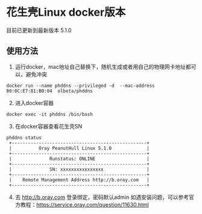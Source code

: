 # 花生壳Linux docker版本

目前已更新到最新版本 5.1.0

## 使用方法

1. 运行docker，mac地址自己替换下，随机生成或者用自己的物理网卡地址都可以，避免冲突
```shell
docker run --name phddns --privileged -d  --mac-address 80:0C:E7:81:B0:04  olbeta/phddns
```
2. 进入docker容器
```shell
docker exec -it phddns /bin/bash
```
3. 在docker容器查看花生壳SN
```shell
phddns status
 +--------------------------------------------------+
 |          Oray PeanutHull Linux 5.1.0             |
 +--------------------------------------------------+
 |              Runstatus: ONLINE                   |
 +--------------------------------------------------+
 |              SN: xxxxxxxxxxxxxxxx                |
 +--------------------------------------------------+
 |    Remote Management Address http://b.oray.com   |
 +--------------------------------------------------+
```
4. 去 http://b.oray.com 登录绑定，密码默认admin
如遇安装问题，可以参考官方教程：https://service.oray.com/question/11630.html

